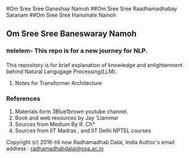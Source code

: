 #Om Sree Sree Ganeshay Namoh
##Om Sree Sree Raadhamadhabay Saranam
##Om Sree Sree Hanumate Namoh
## Om Sree Sree Baneswaray Namoh

###  πelelem- This repo is for a new journey for NLP.

####

This repository is for brief explanation of knowledge and enlightenment behind Natural Langugage Processing(LLM).

1. Notes for Transformer Architecture

### References

1. Materials form 3Blue1brown youtube channel.
2. Book and web resources by Jay 'Llammar 
3. Sources from Medium By R. Ch*
3. Sources from IIT Madras , and IIT Delhi NPTEL courses

Copyright (c) 2016-till now Radhamadhab Dalai, India
Author's email address :  radhamadhabdalai@soa.ac.in
